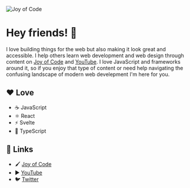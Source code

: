 ![Joy of Code](https://i.imgur.com/TVjNeM1.png)

# Hey friends! 👋

I love building things for the web but also making it look great and accessible. I help others learn web development and web design through content on [Joy of Code](https://joyofcode.xyz/) and [YouTube](https://www.youtube.com/channel/UC6wpjLSLn2dhlaDjn6_V0rw). I love JavaScript and frameworks around it, so if you enjoy that type of content or need help navigating the confusing landscape of modern web develepment I'm here for you.

## ❤️ Love

- ☕️ JavaScript
- ⚛️ React
- ⚡️ Svelte
- 📜 TypeScript

## 🔗 Links

- 🖌️ [Joy of Code](https://joyofcode.xyz/)
- ▶️ [YouTube](https://www.youtube.com/joyofcodedev)
- 🐦️ [Twitter](https://twitter.com/joyofcodedev)
